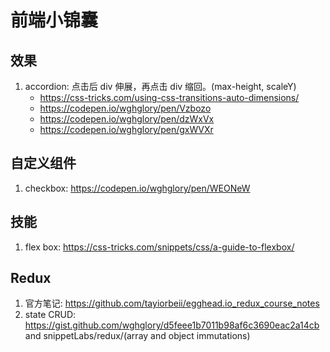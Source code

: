 # 前端小锦囊

## 效果

1. accordion: 点击后 div 伸展，再点击 div 缩回。(max-height, scaleY)
    * <https://css-tricks.com/using-css-transitions-auto-dimensions/>
    * <https://codepen.io/wghglory/pen/Vzbozo>
    * <https://codepen.io/wghglory/pen/dzWxVx>
    * <https://codepen.io/wghglory/pen/gxWVXr>

## 自定义组件

1. checkbox: <https://codepen.io/wghglory/pen/WEONeW>

## 技能

1. flex box: <https://css-tricks.com/snippets/css/a-guide-to-flexbox/>

## Redux

1. 官方笔记: <https://github.com/tayiorbeii/egghead.io_redux_course_notes>
1. state CRUD: <https://gist.github.com/wghglory/d5feee1b7011b98af6c3690eac2a14cb> and snippetLabs/redux/(array and object immutations)